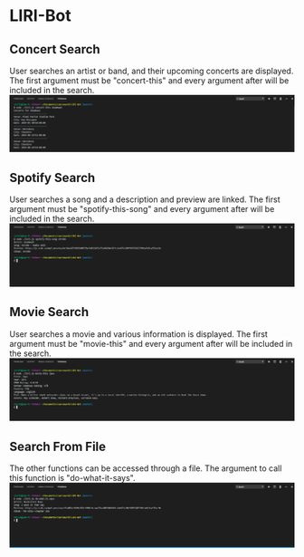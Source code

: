 # LIRI-Bot
## Concert Search
User searches an artist or band, and their upcoming concerts are displayed. The first argument must be "concert-this" and every argument after will be included in the search.
![Concert Search](./images/example1.png)

## Spotify Search
User searches a song and a description and preview are linked. The first argument must be "spotify-this-song" and every argument after will be included in the search.
![Spotify Search](./images/example2.png)

## Movie Search
User searches a movie and various information is displayed. The first argument must be "movie-this" and every argument after will be included in the search.
![Movie Search](./images/example3.png)

## Search From File
The other functions can be accessed through a file. The argument to call this function is "do-what-it-says".
![File Search](./images/example4.png)
